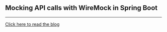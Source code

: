 ## Mocking API calls with WireMock in Spring Boot ##

---

[Click here to read the blog](https://medium.com/@arifstyles/mocking-api-calls-with-wiremock-in-spring-boot-c71c16f02c4)